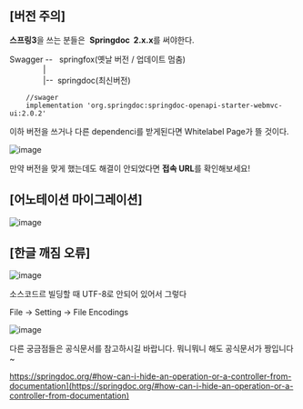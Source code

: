 ## **\[버전 주의\]**

**스프링3**을 쓰는 분들은  **Springdoc  2.x.x**를 써야한다. 

Swagger --   springfox(옛날 버전 / 업데이트 멈춤)  
               |  
               |--  springdoc(최신버전)

```
    //swager
	implementation 'org.springdoc:springdoc-openapi-starter-webmvc-ui:2.0.2'
```

이하 버전을 쓰거나 다른 dependenci를 받게된다면 Whitelabel Page가 뜰 것이다. 

![image](https://github.com/sunwon12/Today-I-Learn/assets/92251131/26ca669c-4f50-409f-86e7-3f04ab068e75)

만약 버전을 맞게 했는데도 해결이 안되었다면 **접속 URL**를 확인해보세요!

## **\[어노테이션 마이그레이션\]**

![image](https://github.com/sunwon12/Today-I-Learn/assets/92251131/7dfe02e9-820b-4771-a5a3-bc309c180462)

## **\[한글 깨짐 오류\]**

![image](https://github.com/sunwon12/Today-I-Learn/assets/92251131/d894bd9d-4680-421a-8b3e-1ebe4e2cfc24)

소스코드르 빌딩할 때 UTF-8로 안되어 있어서 그렇다 

File -> Setting -> File Encodings 

![image](https://github.com/sunwon12/Today-I-Learn/assets/92251131/1b3b24f8-b460-42f7-8156-6ee9ee2360c3)

다른 궁금점들은 공식문서를 참고하시길 바랍니다. 뭐니뭐니 해도 공식문서가 짱입니다~ 

https://springdoc.org/#how-can-i-hide-an-operation-or-a-controller-from-documentation](https://springdoc.org/#how-can-i-hide-an-operation-or-a-controller-from-documentation)

